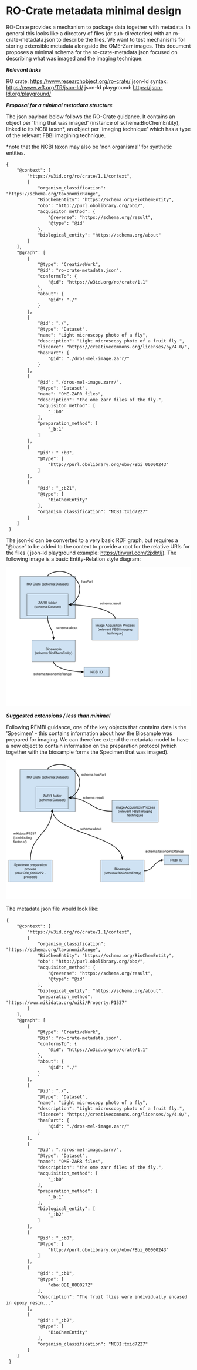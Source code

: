 RO-Crate metadata minimal design
=====


RO-Crate provides a mechanism to package data together with metadata. In general this looks like a directory of files (or sub-directories) with an ro-crate-metadata.json to describe the files. We want to test mechanisms for storing extensible metadata alongside the OME-Zarr images. This document proposes a minimal schema for the ro-crate-metadata.json focused on describing what was imaged and the imaging technique.

***Relevant links***

RO crate: https://www.researchobject.org/ro-crate/
json-ld syntax: https://www.w3.org/TR/json-ld/
json-ld playground: https://json-ld.org/playground/

***Proposal for a minimal metadata structure***

The json payload below follows the RO-Crate guidance. It contains an object per 'thing that was imaged' (instance of schema:BioChemEntity), linked to its NCBI taxon*, an object per 'imaging technique' which has a type of the relevant FBBI imagining technique.

*note that the NCBI taxon may also be 'non organismal' for synthetic entities. 

```
{
    "@context": [
        "https://w3id.org/ro/crate/1.1/context",
        {
            "organism_classification": "https://schema.org/taxonomicRange",
            "BioChemEntity": "https://schema.org/BioChemEntity",
            "obo": "http://purl.obolibrary.org/obo/",
            "acquisiton_method": {
                "@reverse": "https://schema.org/result",
                "@type": "@id"
            },
            "biological_entity": "https://schema.org/about"
        }
    ],
    "@graph": [
        {
            "@type": "CreativeWork",
            "@id": "ro-crate-metadata.json",
            "conformsTo": {
                "@id": "https://w3id.org/ro/crate/1.1"
            },
            "about": {
                "@id": "./"
            }
        },
        {
            "@id": "./",
            "@type": "Dataset",
            "name": "Light microscopy photo of a fly",
            "description": "Light microscopy photo of a fruit fly.",
            "licence": "https://creativecommons.org/licenses/by/4.0/",
            "hasPart": {
                "@id": "./dros-mel-image.zarr/"
            }
        },
        {
            "@id": "./dros-mel-image.zarr/",
            "@type": "Dataset",
            "name": "OME-ZARR files",
            "description": "the ome zarr files of the fly.",
            "acquisiton_method": [
                "_:b0"
            ],
            "preparation_method": [
                "_b:1"
            ]
        },
        {
            "@id": "_:b0",
            "@type": [
                "http://purl.obolibrary.org/obo/FBbi_00000243"
            ]
        },
        {
            "@id": "_:b21",
            "@type": [
                "BioChemEntity"
            ],
            "organism_classification": "NCBI:txid7227"
        }
    ]
 } 
```

The json-ld can be converted to a very basic RDF graph, but requires a '@base' to be added to the context to provide a root for the relative URIs for the files ( json-ld playground example: https://tinyurl.com/2jxlbtlj). The following image is a basic Entity-Relation style diagram:

<img src="./images/graph-minimal.svg">



***Suggested extensions / less than minimal***

Following REMBI guidance, one of the key objects that contains data is the 'Specimen' - this contains information about how the Biosample was prepared for imaging. We can therefore extend the metadata model to have a new object to contain information on the preparation protocol (which together with the biosample forms the Specimen that was imaged).

 
<img src="./images/graph-min-specimen-biosample.svg">


The metadata json file would look like:

```
{
    "@context": [
        "https://w3id.org/ro/crate/1.1/context",
        {
            "organism_classification": "https://schema.org/taxonomicRange",
            "BioChemEntity": "https://schema.org/BioChemEntity",
            "obo": "http://purl.obolibrary.org/obo/",
            "acquisiton_method": {
                "@reverse": "https://schema.org/result",
                "@type": "@id"
            },
            "biological_entity": "https://schema.org/about",
            "preparation_method": "https://www.wikidata.org/wiki/Property:P1537"
        }
    ],
    "@graph": [
        {
            "@type": "CreativeWork",
            "@id": "ro-crate-metadata.json",
            "conformsTo": {
                "@id": "https://w3id.org/ro/crate/1.1"
            },
            "about": {
                "@id": "./"
            }
        },
        {
            "@id": "./",
            "@type": "Dataset",
            "name": "Light microscopy photo of a fly",
            "description": "Light microscopy photo of a fruit fly.",
            "licence": "https://creativecommons.org/licenses/by/4.0/",
            "hasPart": {
                "@id": "./dros-mel-image.zarr/"
            }
        },
        {
            "@id": "./dros-mel-image.zarr/",
            "@type": "Dataset",
            "name": "OME-ZARR files",
            "description": "the ome zarr files of the fly.",
            "acquisition_method": [
                "_:b0"
            ],
            "preparation_method": [
                "_b:1"
            ],
            "biological_entity": [
                "_:b2"
            ]
        },
        {
            "@id": "_:b0",
            "@type": [
                "http://purl.obolibrary.org/obo/FBbi_00000243"
            ]
        },
        {
            "@id": "_:b1",
            "@type": [
                "obo:OBI_0000272"
            ],
            "description": "The fruit flies were individually encased in epoxy resin..."
        },
        {
            "@id": "_:b2",
            "@type": [
                "BioChemEntity"
            ],
            "organism_classification": "NCBI:txid7227"
        }
    ]
 }
 
```


